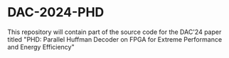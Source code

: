 # DAC-2024-PHD
This repository will contain part of the source code for the DAC'24 paper titled "PHD: Parallel Huffman Decoder on FPGA for Extreme Performance and Energy Efficiency"
